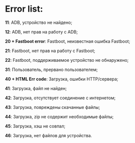# Error list:

**11**: ADB, устройство не найдено;

**12**: ADB, нет прав на работу с ADB;

**20 + Fastboot error**: Fastboot, неизвестная ошибка Fastboot;

**21**: Fastboot, нет прав на работу с Fastboot;

**22**: Fastboot, поддерживаемое устройство не обнаружено;

**31**: Пользователь, прервано пользователем;

**40 + HTML Err code**: Загрузка, ошибки HTTP/сервера;

**41**: Загрузка, файл не найден;

**42**: Загрузка, отсутствует соединение с интернетом;

**43**: Загрузка, повреждены скачанные файлы;

**44**: Загрузка, zip не содержит необходимые файлы;

**45**: Загрузка, хэш не совпал;

**46**: Загрузка, нет файлов для устройства.
